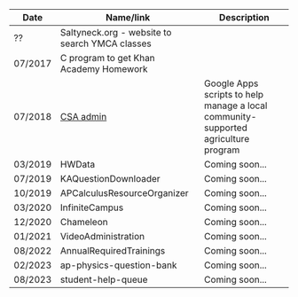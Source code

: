| Date    | Name/link                                              | Description                                                                        |
| ------- | ------------------------------------------------------ | ---------------------------------------------------------------------------------- |
| ??      | Saltyneck.org - website to search YMCA classes         |
| 07/2017 | C program to get Khan Academy Homework                 |
| 07/2018 | [CSA admin](https://github.com/MrScislowski/csa-admin) | Google Apps scripts to help manage a local community-supported agriculture program |
| 03/2019 | HWData                                                 | Coming soon...                                                                     |
| 07/2019 | KAQuestionDownloader                                   | Coming soon...                                                                     |
| 10/2019 | APCalculusResourceOrganizer                            | Coming soon...                                                                     |
| 03/2020 | InfiniteCampus                                         | Coming soon...                                                                     |
| 12/2020 | Chameleon                                              | Coming soon...                                                                     |
| 01/2021 | VideoAdministration                                    | Coming soon...                                                                     |
| 08/2022 | AnnualRequiredTrainings                                | Coming soon...                                                                     |
| 02/2023 | ap-physics-question-bank                               | Coming soon...                                                                     |
| 08/2023 | student-help-queue                                     | Coming soon...                                                                     |
